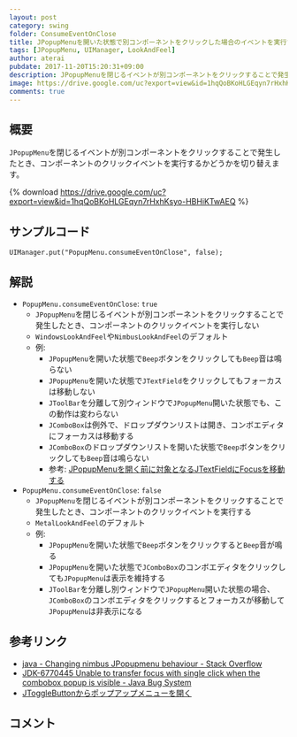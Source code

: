 ```yaml
---
layout: post
category: swing
folder: ConsumeEventOnClose
title: JPopupMenuを開いた状態で別コンポーネントをクリックした場合のイベントを実行するかを切り替える
tags: [JPopupMenu, UIManager, LookAndFeel]
author: aterai
pubdate: 2017-11-20T15:20:31+09:00
description: JPopupMenuを閉じるイベントが別コンポーネントをクリックすることで発生したとき、コンポーネントのクリックイベントを実行するかどうかを切り替えます。
image: https://drive.google.com/uc?export=view&id=1hqQoBKoHLGEqyn7rHxhKsyo-HBHiKTwAEQ
comments: true
---
```

## 概要
`JPopupMenu`を閉じるイベントが別コンポーネントをクリックすることで発生したとき、コンポーネントのクリックイベントを実行するかどうかを切り替えます。

{% download https://drive.google.com/uc?export=view&id=1hqQoBKoHLGEqyn7rHxhKsyo-HBHiKTwAEQ %}

## サンプルコード
<pre class="prettyprint"><code>UIManager.put("PopupMenu.consumeEventOnClose", false);
</code></pre>

## 解説
- `PopupMenu.consumeEventOnClose`: `true`
    - `JPopupMenu`を閉じるイベントが別コンポーネントをクリックすることで発生したとき、コンポーネントのクリックイベントを実行しない
    - `WindowsLookAndFeel`や`NimbusLookAndFeel`のデフォルト
    - 例:
        - `JPopupMenu`を開いた状態で`Beep`ボタンをクリックしても`Beep`音は鳴らない
        - `JPopupMenu`を開いた状態で`JTextField`をクリックしてもフォーカスは移動しない
        - `JToolBar`を分離して別ウィンドウで`JPopupMenu`開いた状態でも、この動作は変わらない
        - `JComboBox`は例外で、ドロップダウンリストは開き、コンボエディタにフォーカスは移動する
        - `JComboBox`のドロップダウンリストを開いた状態で`Beep`ボタンをクリックしても`Beep`音は鳴らない
        - 参考: [JPopupMenuを開く前に対象となるJTextFieldにFocusを移動する](https://ateraimemo.com/Swing/FocusBeforePopup.html)
- `PopupMenu.consumeEventOnClose`: `false`
    - `JPopupMenu`を閉じるイベントが別コンポーネントをクリックすることで発生したとき、コンポーネントのクリックイベントを実行する
    - `MetalLookAndFeel`のデフォルト
    - 例:
        - `JPopupMenu`を開いた状態で`Beep`ボタンをクリックすると`Beep`音が鳴る
        - `JPopupMenu`を開いた状態で`JComboBox`のコンボエディタをクリックしても`JPopupMenu`は表示を維持する
        - `JToolBar`を分離し別ウィンドウで`JPopupMenu`開いた状態の場合、`JComboBox`のコンボエディタをクリックするとフォーカスが移動して`JPopupMenu`は非表示になる

<!-- dummy comment line for breaking list -->

## 参考リンク
- [java - Changing nimbus JPopupmenu behaviour - Stack Overflow](https://stackoverflow.com/questions/34679216/changing-nimbus-jpopupmenu-behaviour)
- [JDK-6770445 Unable to transfer focus with single click when the combobox popup is visible - Java Bug System](https://bugs.openjdk.java.net/browse/JDK-6770445)
- [JToggleButtonからポップアップメニューを開く](https://ateraimemo.com/Swing/ToolButtonPopup.html)

<!-- dummy comment line for breaking list -->

## コメント
